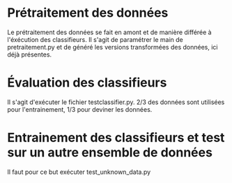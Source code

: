 # Prétraitement des données
Le prétraitement des données se fait en amont et de manière différée à
l'éxécution des classifieurs. Il s'agit de paramétrer le main de
pretraitement.py et de généré les versions transformées des données,
ici déjà présentes.

# Évaluation des classifieurs
Il s'agit d'exécuter le fichier testclassifier.py. 2/3 des données
sont utilisées pour l'entrainement, 1/3 pour deviner les données.

# Entrainement des classifieurs et test sur un autre ensemble de données
Il faut pour ce but exécuter test_unknown_data.py

